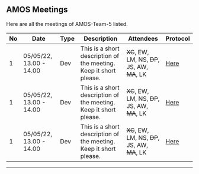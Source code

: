 ﻿## AMOS Meetings

Here are all the meetings of AMOS-Team-5 listed. 



|No |Date |Type|Description |Attendees |Protocol |
|---|-----|----|------------|----------|---------|
|1|05/05/22, 13.00 - 14.00|Dev|This is a short description of the meeting. Keep it short please. |~~XC~~, EW, LM, NS, ~~DP~~, JS, AW, ~~MA~~, LK|[Here](https://github.com/amosproj/amos2022ss05-find-my-hearing-aid/blob/main/project-management/Meeting-protocols/Protocol_1)|
|1|05/05/22, 13.00 - 14.00|Dev|This is a short description of the meeting. Keep it short please. |~~XC~~, EW, LM, NS, ~~DP~~, JS, AW, ~~MA~~, LK|[Here](https://www.google.de)|
|1|05/05/22, 13.00 - 14.00|Dev|This is a short description of the meeting. Keep it short please. |~~XC~~, EW, LM, NS, ~~DP~~, JS, AW, ~~MA~~, LK|[Here](https://www.google.de)|

_______________________
